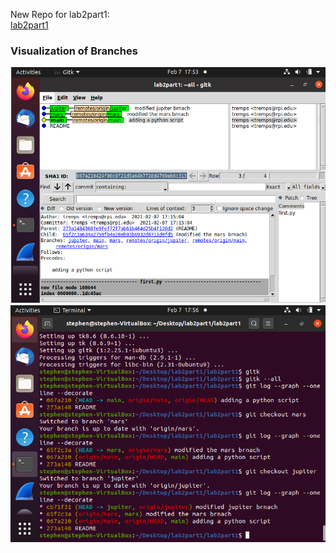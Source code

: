 New Repo for lab2part1:<br />
[lab2part1](https://github.com/tremps/lab2part1)<br />

### Visualization of Branches
<img src="gitk--all.PNG" alt="gitk"/><br />
<img src="git_log.PNG" alt="git log"/>
